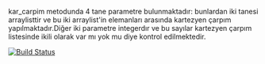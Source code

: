 kar_carpim metodunda 4 tane parametre bulunmaktadır: bunlardan iki tanesi arraylisttir ve bu iki arraylist'in elemanları arasında kartezyen çarpım yapılmaktadır.Diğer iki parametre integerdır ve bu sayılar kartezyen çarpım listesinde ikili olarak var mı yok mu diye kontrol edilmektedir.

[![Build Status](https://travis-ci.com/ipekozyonum/myDemoApp.svg?branch=master)](https://travis-ci.com/ipekozyonum/myDemoApp)
